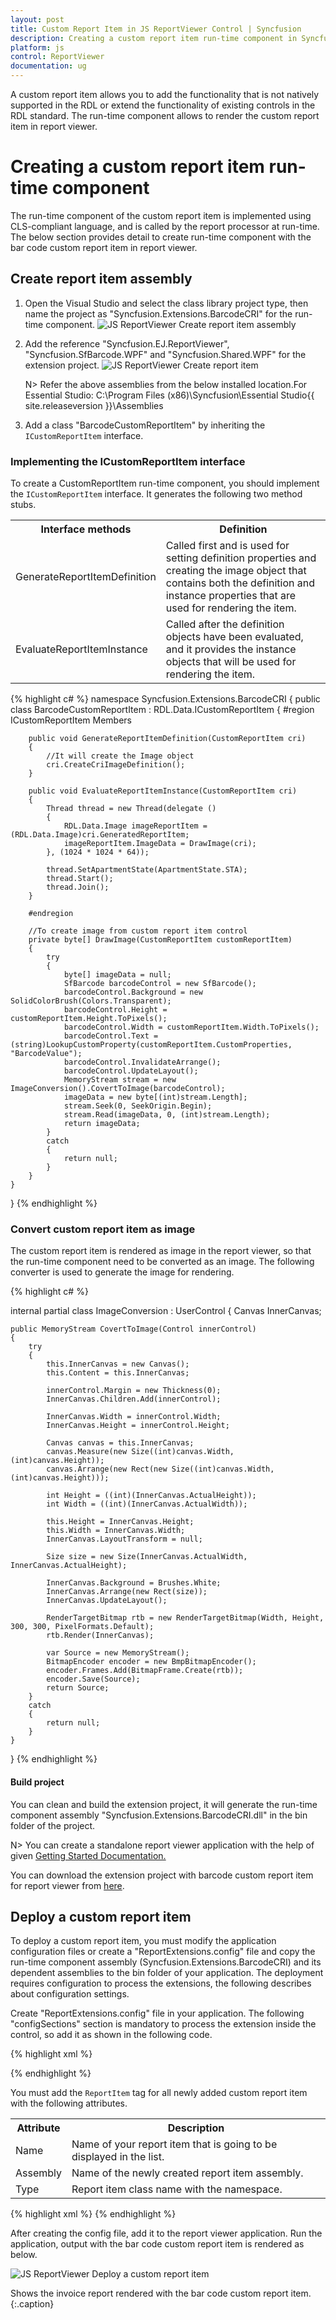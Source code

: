 ```yaml
---
layout: post
title: Custom Report Item in JS ReportViewer Control | Syncfusion
description: Creating a custom report item run-time component in Syncfusion JS ReportViewer Control, its elements, and more.
platform: js
control: ReportViewer
documentation: ug
---
```


A custom report item allows you to add the functionality that is not natively supported in the RDL or extend the functionality of existing controls in the RDL standard. The run-time component allows to render the custom report item in report viewer.

# Creating a custom report item run-time component

The run-time component of the custom report item is implemented using CLS-compliant language, and is called by the report processor at run-time. The below section provides detail to create run-time component with the bar code custom report item in report viewer.

## Create report item assembly

1.	Open the Visual Studio and select the class library project type, then name the project as "Syncfusion.Extensions.BarcodeCRI" for the run-time component.
    ![JS ReportViewer Create report item assembly](Custom-Report-Item-images/Custom-Report-Item-2.png)
2.	Add the reference "Syncfusion.EJ.ReportViewer", "Syncfusion.SfBarcode.WPF" and "Syncfusion.Shared.WPF" for the extension project.
    ![JS ReportViewer Create report item](Custom-Report-Item-images/Custom-Report-Item-3.png)  

    N> Refer the above assemblies from the below installed location.For Essential Studio: C:\Program Files (x86)\Syncfusion\Essential Studio{{ site.releaseversion }}\Assemblies   
3.  Add a class "BarcodeCustomReportItem" by inheriting the `ICustomReportItem` interface.

### Implementing the ICustomReportItem interface

To create a CustomReportItem run-time component, you should implement the `ICustomReportItem` interface. It generates the following two method stubs.

<table>
<tr>
<th>Interface methods</th>
<th>Definition</th>
</tr>
<tr>
<td>GenerateReportItemDefinition</td>
<td>Called first and is used for setting definition properties and creating the image object that contains both the definition and instance properties that are used for rendering the item.</td>
</tr>
<tr>
<td>EvaluateReportItemInstance</td>
<td>Called after the definition objects have been evaluated, and it provides the instance objects that will be used for rendering the item.</td>
</tr>
</table>

{% highlight c# %}
namespace Syncfusion.Extensions.BarcodeCRI
{
    public class BarcodeCustomReportItem : RDL.Data.ICustomReportItem
    {
        #region ICustomReportItem Members

        public void GenerateReportItemDefinition(CustomReportItem cri)
        {
            //It will create the Image object
            cri.CreateCriImageDefinition();
        }

        public void EvaluateReportItemInstance(CustomReportItem cri)
        {
            Thread thread = new Thread(delegate ()
            {
                RDL.Data.Image imageReportItem = (RDL.Data.Image)cri.GeneratedReportItem;
                imageReportItem.ImageData = DrawImage(cri);
            }, (1024 * 1024 * 64));

            thread.SetApartmentState(ApartmentState.STA);
            thread.Start();
            thread.Join();
        }

        #endregion

        //To create image from custom report item control
        private byte[] DrawImage(CustomReportItem customReportItem)
        {
            try
            {
                byte[] imageData = null;
                SfBarcode barcodeControl = new SfBarcode();
                barcodeControl.Background = new SolidColorBrush(Colors.Transparent);
                barcodeControl.Height = customReportItem.Height.ToPixels();
                barcodeControl.Width = customReportItem.Width.ToPixels();
                barcodeControl.Text = (string)LookupCustomProperty(customReportItem.CustomProperties, "BarcodeValue");
                barcodeControl.InvalidateArrange();
                barcodeControl.UpdateLayout();
                MemoryStream stream = new ImageConversion().CovertToImage(barcodeControl);
                imageData = new byte[(int)stream.Length];
                stream.Seek(0, SeekOrigin.Begin);
                stream.Read(imageData, 0, (int)stream.Length);
                return imageData;
            } 
            catch
            {
                return null;
            }
        }
    }
}
{% endhighlight %}

### Convert custom report item as image

The custom report item is rendered as image in the report viewer, so that the run-time component need to be converted as an image. The following converter is used to generate the image for rendering.

{% highlight c# %}

internal partial class ImageConversion : UserControl
{
    Canvas InnerCanvas;

    public MemoryStream CovertToImage(Control innerControl)
    {
        try
        {
            this.InnerCanvas = new Canvas();
            this.Content = this.InnerCanvas;

            innerControl.Margin = new Thickness(0);
            InnerCanvas.Children.Add(innerControl);

            InnerCanvas.Width = innerControl.Width;
            InnerCanvas.Height = innerControl.Height;

            Canvas canvas = this.InnerCanvas;
            canvas.Measure(new Size((int)canvas.Width, (int)canvas.Height));
            canvas.Arrange(new Rect(new Size((int)canvas.Width, (int)canvas.Height)));

            int Height = ((int)(InnerCanvas.ActualHeight));
            int Width = ((int)(InnerCanvas.ActualWidth));

            this.Height = InnerCanvas.Height;
            this.Width = InnerCanvas.Width;
            InnerCanvas.LayoutTransform = null;

            Size size = new Size(InnerCanvas.ActualWidth, InnerCanvas.ActualHeight);

            InnerCanvas.Background = Brushes.White;
            InnerCanvas.Arrange(new Rect(size));
            InnerCanvas.UpdateLayout();

            RenderTargetBitmap rtb = new RenderTargetBitmap(Width, Height, 300, 300, PixelFormats.Default);
            rtb.Render(InnerCanvas);

            var Source = new MemoryStream();
            BitmapEncoder encoder = new BmpBitmapEncoder();
            encoder.Frames.Add(BitmapFrame.Create(rtb));
            encoder.Save(Source);
            return Source;
        }
        catch
        {
            return null;
        }
    }
}
{% endhighlight %}

#### Build project

You can clean and build the extension project, it will generate the run-time component assembly "Syncfusion.Extensions.BarcodeCRI.dll" in the bin folder of the project.

N> You can create a standalone report viewer application with the help of given [Getting Started Documentation.](/js/reportviewer/getting-started)

You can download the extension project with barcode custom report item for report viewer from [here](http://www.syncfusion.com/downloads/support/directtrac/general/ze/Syncfusion.Extensions.BarcodeCRI-1262603904).

## Deploy a custom report item 

To deploy a custom report item, you must modify the application configuration files or create a "ReportExtensions.config" file and copy the run-time component assembly (Syncfusion.Extensions.BarcodeCRI) and its dependent assemblies to the bin folder of your application. The deployment requires configuration to process the extensions, the following describes about configuration settings.

Create "ReportExtensions.config" file in your application. The following "configSections" section is mandatory to process the extension inside the control, so add it as shown in the following code.

{% highlight xml %}
<configSections>
    <section name="ReportingExtensions" type="Syncfusion.Reporting.Extensions,  Syncfusion.EJ.ReportViewer" allowLocation="true" allowDefinition="Everywhere" />
</configSections>
{% endhighlight %}

You must add the `ReportItem` tag for all newly added custom report item with the following attributes.

<table>
<tr>
<th>Attribute</th>
<th>Description</th>
</tr>
<tr>
<td>Name</td>
<td>Name of your report item that is going to be displayed in the list.</td>
</tr>
<tr>
<td>Assembly</td>
<td>Name of the newly created report item assembly.</td>
</tr>
<tr>
<td>Type</td>
<td>Report item class name with the namespace.</td>
</tr>
</table>

{% highlight xml %}
 <ReportingExtensions>
    <ReportItems>
      <ReportItem Name="Barcode" Assembly="Syncfusion.Extensions.BarcodeCRI" Type="Syncfusion.Extensions.BarcodeCRI.BarcodeCustomReportItem" />
    </ReportItems>
  </ReportingExtensions>
{% endhighlight %}

After creating the config file, add it to the report viewer application. Run the application, output with the bar code custom report item is rendered as below.

![JS ReportViewer Deploy a custom report item](Custom-Report-Item-images/Custom-Report-Item-1.png)

Shows the invoice report rendered with the bar code custom report item.
   {:.caption}	




